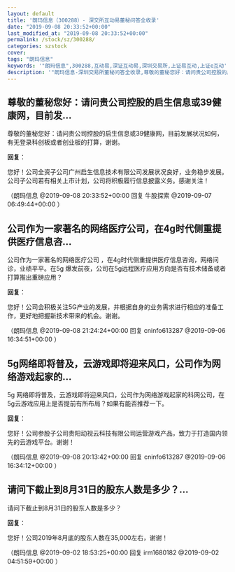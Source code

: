 ```yaml
---
layout: default
title: '朗玛信息（300288）- 深交所互动易董秘问答全收录'
date: "2019-09-08 20:33:52+00:00"
last_modified_at: "2019-09-08 20:33:52+00:00"
permalink: /stock/sz/300288/
categories: szstock
cover: 
tags: "朗玛信息"
keywords: '"朗玛信息",300288,互动易,深证互动易,深圳交易所,上证易互动,上证e互动'
description: '"朗玛信息-深圳交易所董秘问答全收录,尊敬的董秘您好：请问贵公司控股的启生信息或39健康网，目前发展状况如何，有无登录科创板或者创业板的打算，谢谢。"'
---
```


## 尊敬的董秘您好：请问贵公司控股的启生信息或39健康网，目前发...

尊敬的董秘您好：请问贵公司控股的启生信息或39健康网，目前发展状况如何，有无登录科创板或者创业板的打算，谢谢。

**回复**：

您好！公司全资子公司广州启生信息技术有限公司发展状况良好，业务稳步发展。公司子公司若有相关上市计划，公司将积极履行信息披露义务。感谢关注！ 

（朗玛信息  @2019-09-08 20:33:52+00:00 回复 牛股探索  @2019-09-07 06:49:44+00:00 ）

## 公司作为一家著名的网络医疗公司，在4g时代侧重提供医疗信息咨...

公司作为一家著名的网络医疗公司 ，在4g时代侧重提供医疗信息咨询，网络问诊，业绩平平。在5g 爆发前夜，公司在5g远程医疗应用方向是否有技术储备或者打算推出重磅应用？

**回复**：

您好！公司会积极关注5G产业的发展，并根据自身的业务需求进行相应的准备工作，更好地把握新技术带来的机会。谢谢。 

（朗玛信息  @2019-09-08 21:24:24+00:00 回复 cninfo613287  @2019-09-06 16:34:51+00:00 ）

## 5g网络即将普及，云游戏即将迎来风口，公司作为网络游戏起家的...

5g 网络即将普及，云游戏即将迎来风口，公司作为网络游戏起家的科网公司，在5g云游戏应用上是否提前有所布局？如果有能否推荐一下。

**回复**：

您好！公司参股子公司贵阳动视云科技有限公司运营游戏产品，致力于打造国内领先的云游戏平台。谢谢！ 

（朗玛信息  @2019-09-08 20:13:42+00:00 回复 cninfo613287  @2019-09-06 16:34:12+00:00 ）

## 请问下截止到8月31日的股东人数是多少？...

请问下截止到8月31日的股东人数是多少？

**回复**：

您好！公司2019年8月底的股东人数在35,000左右，谢谢！ 

（朗玛信息  @2019-09-02 18:53:25+00:00 回复 irm1680182  @2019-09-02 04:51:59+00:00 ）


